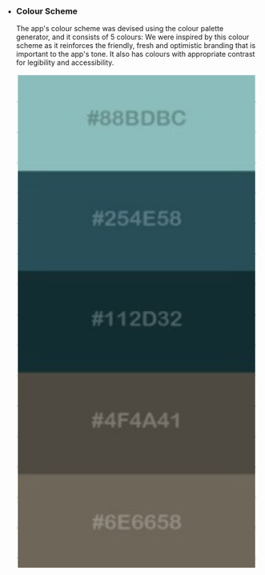 * ### **Colour Scheme**
    The app's colour scheme was devised using the colour palette generator, and it consists of 5 colours:
    We were inspired by this colour scheme as it reinforces the friendly, fresh and optimistic branding that is important to the app's tone. It also has colours with appropriate contrast for legibility and accessibility.

    ![color palete](/images/colourpalete.png)